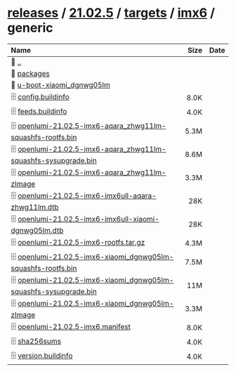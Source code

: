 ---
---

# [releases](/releases/) / [21.02.5](/releases/21.02.5/) / [targets](/releases/21.02.5/targets/) / [imx6](/releases/21.02.5/targets/imx6/) / generic


| Name | Size | Date |
|:---|---:|---|
| 📁 [..](../) | | |
| 📁 [packages](packages) | | |
| 📁 [u-boot-xiaomi_dgnwg05lm](u-boot-xiaomi_dgnwg05lm) | | |
| 🗄️ [config.buildinfo](./config.buildinfo) | 8.0K | |
| 🗄️ [feeds.buildinfo](./feeds.buildinfo) | 4.0K | |
| 🗄️ [openlumi-21.02.5-imx6-aqara_zhwg11lm-squashfs-rootfs.bin](./openlumi-21.02.5-imx6-aqara_zhwg11lm-squashfs-rootfs.bin) | 5.3M | |
| 🗄️ [openlumi-21.02.5-imx6-aqara_zhwg11lm-squashfs-sysupgrade.bin](./openlumi-21.02.5-imx6-aqara_zhwg11lm-squashfs-sysupgrade.bin) | 8.6M | |
| 🗄️ [openlumi-21.02.5-imx6-aqara_zhwg11lm-zImage](./openlumi-21.02.5-imx6-aqara_zhwg11lm-zImage) | 3.3M | |
| 🗄️ [openlumi-21.02.5-imx6-imx6ull-aqara-zhwg11lm.dtb](./openlumi-21.02.5-imx6-imx6ull-aqara-zhwg11lm.dtb) | 28K | |
| 🗄️ [openlumi-21.02.5-imx6-imx6ull-xiaomi-dgnwg05lm.dtb](./openlumi-21.02.5-imx6-imx6ull-xiaomi-dgnwg05lm.dtb) | 28K | |
| 🗄️ [openlumi-21.02.5-imx6-rootfs.tar.gz](./openlumi-21.02.5-imx6-rootfs.tar.gz) | 4.3M | |
| 🗄️ [openlumi-21.02.5-imx6-xiaomi_dgnwg05lm-squashfs-rootfs.bin](./openlumi-21.02.5-imx6-xiaomi_dgnwg05lm-squashfs-rootfs.bin) | 7.5M | |
| 🗄️ [openlumi-21.02.5-imx6-xiaomi_dgnwg05lm-squashfs-sysupgrade.bin](./openlumi-21.02.5-imx6-xiaomi_dgnwg05lm-squashfs-sysupgrade.bin) | 11M | |
| 🗄️ [openlumi-21.02.5-imx6-xiaomi_dgnwg05lm-zImage](./openlumi-21.02.5-imx6-xiaomi_dgnwg05lm-zImage) | 3.3M | |
| 🗄️ [openlumi-21.02.5-imx6.manifest](./openlumi-21.02.5-imx6.manifest) | 8.0K | |
| 🗄️ [sha256sums](./sha256sums) | 4.0K | |
| 🗄️ [version.buildinfo](./version.buildinfo) | 4.0K | |

